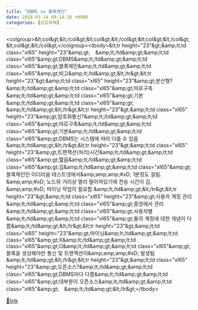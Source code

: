 ```yaml
---
title: "DBMS vs 블록체인"
date: 2018-03-14 09:14:16 +0900
categories: [암호화폐]
---
```


&lt;colgroup&gt;&amp;lt;col&amp;gt;&amp;lt;/col&amp;gt;&amp;lt;col&amp;gt;&amp;lt;/col&amp;gt;&amp;lt;col&amp;gt;&amp;lt;/col&amp;gt;&amp;lt;col&amp;gt;&amp;lt;/col&amp;gt;&lt;/colgroup&gt;&lt;tbody&gt;&amp;lt;tr height="23"&amp;gt;&amp;amp;lt;td class="xl65" height="23"&amp;amp;gt;　&amp;amp;lt;/td&amp;amp;gt;&amp;amp;lt;td class="xl65"&amp;amp;gt;DBMS&amp;amp;lt;/td&amp;amp;gt;&amp;amp;lt;td class="xl65"&amp;amp;gt;블록체인&amp;amp;lt;/td&amp;amp;gt;&amp;amp;lt;td class="xl65"&amp;amp;gt;비고&amp;amp;lt;/td&amp;amp;gt;&amp;lt;/tr&amp;gt;&amp;lt;tr height="23"&amp;gt;&amp;amp;lt;td class="xl65" height="23"&amp;amp;gt;분산형?&amp;amp;lt;/td&amp;amp;gt;&amp;amp;lt;td class="xl65"&amp;amp;gt;따로구축&amp;amp;lt;/td&amp;amp;gt;&amp;amp;lt;td class="xl65"&amp;amp;gt;기본&amp;amp;lt;/td&amp;amp;gt;&amp;amp;lt;td class="xl65"&amp;amp;gt;　&amp;amp;lt;/td&amp;amp;gt;&amp;lt;/tr&amp;gt;&amp;lt;tr height="23"&amp;gt;&amp;amp;lt;td class="xl65" height="23"&amp;amp;gt;암호화통신?&amp;amp;lt;/td&amp;amp;gt;&amp;amp;lt;td class="xl65"&amp;amp;gt;따로구축&amp;amp;lt;/td&amp;amp;gt;&amp;amp;lt;td class="xl65"&amp;amp;gt;기본&amp;amp;lt;/td&amp;amp;gt;&amp;amp;lt;td class="xl65"&amp;amp;gt;DBMS는 시스템에 따라 다를 수 있음&amp;amp;lt;/td&amp;amp;gt;&amp;lt;/tr&amp;gt;&amp;lt;tr height="23"&amp;gt;&amp;amp;lt;td class="xl65" height="23"&amp;amp;gt;트랜잭션(처리)시간&amp;amp;lt;/td&amp;amp;gt;&amp;amp;lt;td class="xl65"&amp;amp;gt;짧음&amp;amp;lt;/td&amp;amp;gt;&amp;amp;lt;td class="xl65"&amp;amp;gt;김&amp;amp;lt;/td&amp;amp;gt;&amp;amp;lt;td class="xl65"&amp;amp;gt;블록체인인 이더리움 테스트넷에서&amp;amp;amp;amp;#xD;
  1분정도 걸림.  &amp;amp;amp;#xD;
노드와 거리상 멀리 떨어져있기에 전송 시간이 김.  &amp;amp;amp;#xD;
마이닝 작업이 필요함.&amp;amp;lt;/td&amp;amp;gt;&amp;lt;/tr&amp;gt;&amp;lt;tr height="23"&amp;gt;&amp;amp;lt;td class="xl65" height="23"&amp;amp;gt;사용자 계정 관리&amp;amp;lt;/td&amp;amp;gt;&amp;amp;lt;td class="xl65"&amp;amp;gt;중앙에서 관리&amp;amp;lt;/td&amp;amp;gt;&amp;amp;lt;td class="xl65"&amp;amp;gt;사용자별&amp;amp;lt;/td&amp;amp;gt;&amp;amp;lt;td class="xl65"&amp;amp;gt;둘의 계정에 대한 개념이 다름&amp;amp;lt;/td&amp;amp;gt;&amp;lt;/tr&amp;gt;&amp;lt;tr height="23"&amp;gt;&amp;amp;lt;td class="xl65" height="23"&amp;amp;gt;마이닝&amp;amp;lt;/td&amp;amp;gt;&amp;amp;lt;td class="xl65"&amp;amp;gt;X&amp;amp;lt;/td&amp;amp;gt;&amp;amp;lt;td class="xl65"&amp;amp;gt;O&amp;amp;lt;/td&amp;amp;gt;&amp;amp;lt;td class="xl65"&amp;amp;gt;블록을 생성해야만 통신 및 트랜젝션이&amp;amp;amp;amp;#xD;
  발생됨&amp;amp;lt;/td&amp;amp;gt;&amp;lt;/tr&amp;gt;&amp;lt;tr height="23"&amp;gt;&amp;amp;lt;td class="xl65" height="23"&amp;amp;gt;오픈소스?&amp;amp;lt;/td&amp;amp;gt;&amp;amp;lt;td class="xl65"&amp;amp;gt;DBMS마다 다름&amp;amp;lt;/td&amp;amp;gt;&amp;amp;lt;td class="xl65"&amp;amp;gt;대부분이 오픈소스&amp;amp;lt;/td&amp;amp;gt;&amp;amp;lt;td class="xl65"&amp;amp;gt;　&amp;amp;lt;/td&amp;amp;gt;&amp;lt;/tr&amp;gt;&lt;/tbody&gt;


[🔗link](http://www.mins01.com/mh/tech/read/1145)